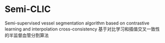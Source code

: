 # Semi-CLIC
Semi-supervised vessel segmentation algorithm based on contrastive learning and interpolation cross-consistency
基于对比学习和插值交叉一致性的半监督血管分割算法
